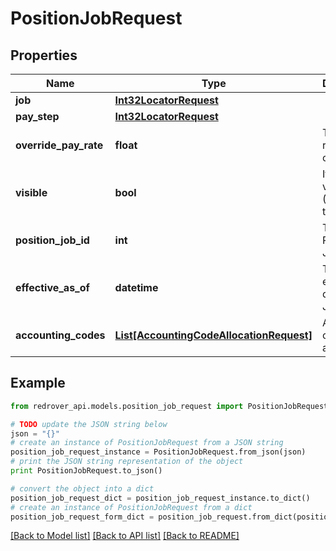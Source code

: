 # PositionJobRequest


## Properties
Name | Type | Description | Notes
------------ | ------------- | ------------- | -------------
**job** | [**Int32LocatorRequest**](Int32LocatorRequest.md) |  | [optional] 
**pay_step** | [**Int32LocatorRequest**](Int32LocatorRequest.md) |  | [optional] 
**override_pay_rate** | **float** | The pay rate override | [optional] 
**visible** | **bool** | If the Job is visible. (Default is true) | [optional] 
**position_job_id** | **int** | The Position Job Id | [optional] 
**effective_as_of** | **datetime** | The effective date of ths Job | [optional] 
**accounting_codes** | [**List[AccountingCodeAllocationRequest]**](AccountingCodeAllocationRequest.md) | Accounting code allocations | [optional] 

## Example

```python
from redrover_api.models.position_job_request import PositionJobRequest

# TODO update the JSON string below
json = "{}"
# create an instance of PositionJobRequest from a JSON string
position_job_request_instance = PositionJobRequest.from_json(json)
# print the JSON string representation of the object
print PositionJobRequest.to_json()

# convert the object into a dict
position_job_request_dict = position_job_request_instance.to_dict()
# create an instance of PositionJobRequest from a dict
position_job_request_form_dict = position_job_request.from_dict(position_job_request_dict)
```
[[Back to Model list]](../README.md#documentation-for-models) [[Back to API list]](../README.md#documentation-for-api-endpoints) [[Back to README]](../README.md)


